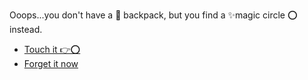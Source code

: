 Ooops...you don't have a 💼 backpack, but you find a ✨magic circle ⭕️ instead.

-  [Touch it 👉⭕️](3.md)
-  [Forget it now ](../2/1.md)
